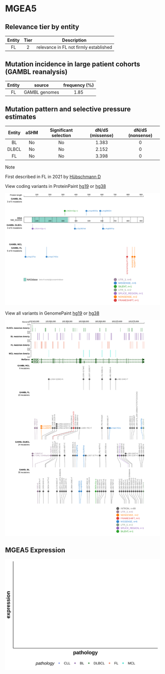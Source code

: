 # MGEA5

## Relevance tier by entity

|Entity|Tier|Description                           |
|:------:|:----:|--------------------------------------|
|FL    |2   |relevance in FL not firmly established|

## Mutation incidence in large patient cohorts (GAMBL reanalysis)

|Entity|source       |frequency (%)|
|:------:|:-------------:|:-------------:|
|FL    |GAMBL genomes|1.85         |

## Mutation pattern and selective pressure estimates

|Entity|aSHM|Significant selection|dN/dS (missense)|dN/dS (nonsense)|
|:------:|:----:|:---------------------:|:----------------:|:----------------:|
|BL    |No  |No                   |1.383           |0               |
|DLBCL |No  |No                   |2.152           |0               |
|FL    |No  |No                   |3.398           |0               |


> [!NOTE]
> First described in FL in 2021 by [Hübschmann D](https://pubmed.ncbi.nlm.nih.gov/33953289)


View coding variants in ProteinPaint [hg19](https://morinlab.github.io/LLMPP/GAMBL/MGEA5_protein.html)  or [hg38](https://morinlab.github.io/LLMPP/GAMBL/MGEA5_protein_hg38.html)

![image](images/proteinpaint/MGEA5_NM_012215.svg)

View all variants in GenomePaint [hg19](https://morinlab.github.io/LLMPP/GAMBL/MGEA5.html)  or [hg38](https://morinlab.github.io/LLMPP/GAMBL/MGEA5_hg38.html)

![image](images/proteinpaint/MGEA5.svg)
## MGEA5 Expression
![image](images/gene_expression/MGEA5_by_pathology.svg)
